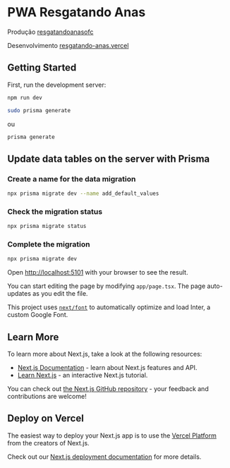 # PWA Resgatando Anas

Produção [resgatandoanasofc](https://resgatandoanasofc.vercel.app/)

Desenvolvimento [resgatando-anas.vercel](https://resgatando-anas.vercel.app/)

## Getting Started

First, run the development server:

```bash
npm run dev
```

```bash
sudo prisma generate
```

ou

```bash
prisma generate
```

## Update data tables on the server with Prisma

### Create a name for the data migration

```bash
npx prisma migrate dev --name add_default_values
```

### Check the migration status

```bash
npx prisma migrate status
```

### Complete the migration

```bash
npx prisma migrate dev
```

Open [http://localhost:5101](http://localhost:5101) with your browser to see the result.

You can start editing the page by modifying `app/page.tsx`. The page auto-updates as you edit the file.

This project uses [`next/font`](https://nextjs.org/docs/basic-features/font-optimization) to automatically optimize and load Inter, a custom Google Font.

## Learn More

To learn more about Next.js, take a look at the following resources:

- [Next.js Documentation](https://nextjs.org/docs) - learn about Next.js features and API.
- [Learn Next.js](https://nextjs.org/learn) - an interactive Next.js tutorial.

You can check out [the Next.js GitHub repository](https://github.com/vercel/next.js/) - your feedback and contributions are welcome!

## Deploy on Vercel

The easiest way to deploy your Next.js app is to use the [Vercel Platform](https://vercel.com/new?utm_medium=default-template&filter=next.js&utm_source=create-next-app&utm_campaign=create-next-app-readme) from the creators of Next.js.

Check out our [Next.js deployment documentation](https://nextjs.org/docs/deployment) for more details.
